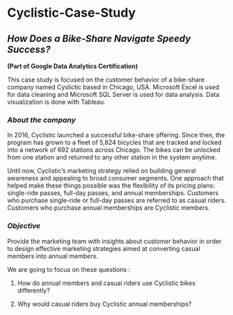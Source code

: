 # Cyclistic-Case-Study

## *How Does a Bike-Share Navigate Speedy Success?*
**(Part of Google Data Analytics Certification)**

This case study is focused on the customer behavior of a bike-share company named Cyslictic based in Chicago, USA. Microsoft Excel is used for data cleaning and Microsoft SQL Server is used for data analysis. Data visualization is done with Tableau.

### *About the company*


In 2016, Cyclistic launched a successful bike-share offering. Since then, the program has grown to a fleet of 5,824 bicycles that are tracked and locked into a network of 692 stations across Chicago. The bikes can be unlocked from one station and returned to any other station in the system anytime.

 Until now, Cyclistic’s marketing strategy relied on building general awareness and appealing to broad consumer segments. One approach that helped make these things possible was the flexibility of its pricing plans: single-ride passes, full-day passes, and annual memberships. Customers who purchase single-ride or full-day passes are referred to as casual riders. Customers who purchase annual memberships are Cyclistic members.

### *Objective*
Provide the marketing team with insights about customer behavior in order to design effective marketing strategies aimed at converting casual members into annual members.

We are going to focus on these questions :

1. How do annual members and casual riders use Cyclistic bikes differently? 

2. Why would casual riders buy Cyclistic annual memberships?
